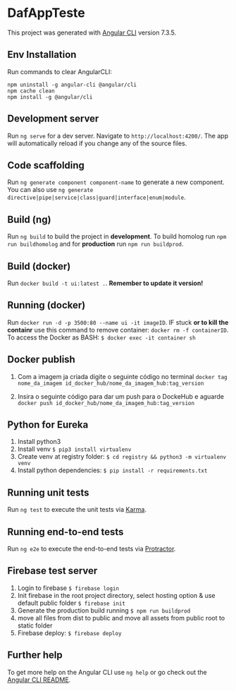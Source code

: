 # DafAppTeste

This project was generated with [Angular CLI](https://github.com/angular/angular-cli) version 7.3.5.

## Env Installation

Run commands to clear AngularCLI:
```shell
npm uninstall -g angular-cli @angular/cli
npm cache clean
npm install -g @angular/cli
```

## Development server

Run `ng serve` for a dev server. Navigate to `http://localhost:4200/`. The app will automatically reload if you change any of the source files.

## Code scaffolding

Run `ng generate component component-name` to generate a new component. You can also use `ng generate directive|pipe|service|class|guard|interface|enum|module`.

## Build (ng)

Run `ng build` to build the project in __development__. To build homolog run `npm run buildhomolog` and for __production__ run `npm run buildprod`.

## Build (docker)

Run `docker build -t ui:latest .`. __Remember to update it version!__

## Running (docker)

 Run `docker run -d -p 3500:80 --name ui -it imageID`. IF stuck __or to kill the containr__ use this command to remove container: `docker rm -f containerID`. To access the Docker as BASH: ``$ docker exec -it container sh``

## Docker publish

1. Com a imagem ja criada digite o seguinte código no terminal
`docker tag nome_da_imagem id_docker_hub/nome_da_imagem_hub:tag_version`

2. Insira o seguinte código para dar um push para o DockeHub e aguarde
`docker push id_docker_hub/nome_da_imagem_hub:tag_version`

## Python for Eureka

1. Install python3
2. Install venv ``$ pip3 install virtualenv``
3. Create venv at registry folder: ``$ cd registry && python3 -m virtualenv venv``
4. Install python dependencies: ``$ pip install -r requirements.txt``

## Running unit tests

Run `ng test` to execute the unit tests via [Karma](https://karma-runner.github.io).

## Running end-to-end tests

Run `ng e2e` to execute the end-to-end tests via [Protractor](http://www.protractortest.org/).

## Firebase test server

1. Login to firebase ```$ firebase login```
2. Init firebase in the root project directory, select hosting option & use default public folder ```$ firebase init```
3. Generate the production build running ```$ npm run buildprod```
4. move all files from dist to public and move all assets from public root to static folder
5. Firebase deploy: ```$ firebase deploy``` 

## Further help

To get more help on the Angular CLI use `ng help` or go check out the [Angular CLI README](https://github.com/angular/angular-cli/blob/master/README.md).
